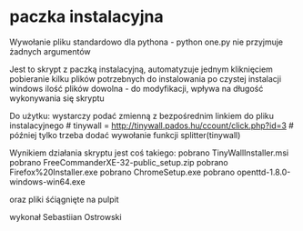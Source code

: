 # paczka instalacyjna
Wywołanie pliku standardowo dla pythona - python one.py
 nie przyjmuje żadnych argumentów

Jest to skrypt z paczką instalacyjną, automatyzuje jednym kliknięciem pobieranie
    kilku plików potrzebnych do instalowania po czystej instalacji windows
    ilość plików dowolna - do modyfikacji, wpływa na długość wykonywania się skryptu
    
Do użytku: wystarczy podać zmienną z bezpośrednim linkiem do pliku instalacyjnego
    # tinywall = http://tinywall.pados.hu/ccount/click.php?id=3
    # później tylko trzeba dodać wywołanie funkcji splitter(tinywall)


Wynikiem działania skryptu jest coś takiego: 
    pobrano TinyWallInstaller.msi
    pobrano FreeCommanderXE-32-public_setup.zip
    pobrano Firefox%20Installer.exe
    pobrano ChromeSetup.exe
    pobrano openttd-1.8.0-windows-win64.exe

oraz pliki śćiągnięte na pulpit

wykonał Sebastiian Ostrowski
